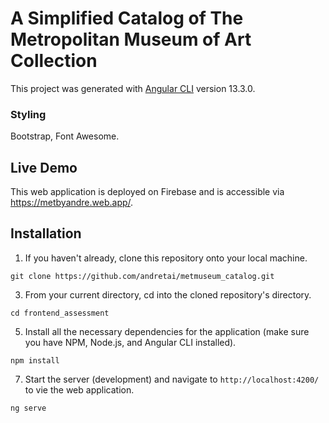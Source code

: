 # A Simplified Catalog of The Metropolitan Museum of Art Collection

This project was generated with [Angular CLI](https://github.com/angular/angular-cli) version 13.3.0.

### Styling

Bootstrap, Font Awesome.

## Live Demo

This web application is deployed on Firebase and is accessible via https://metbyandre.web.app/.

## Installation

1. If you haven't already, clone this repository onto your local machine.
```
git clone https://github.com/andretai/metmuseum_catalog.git
```
3. From your current directory, cd into the cloned repository's directory.
```
cd frontend_assessment
```
5. Install all the necessary dependencies for the application (make sure you have NPM, Node.js, and Angular CLI installed).
```
npm install
```
7. Start the server (development) and navigate to `http://localhost:4200/` to vie the web application.
```
ng serve
```
